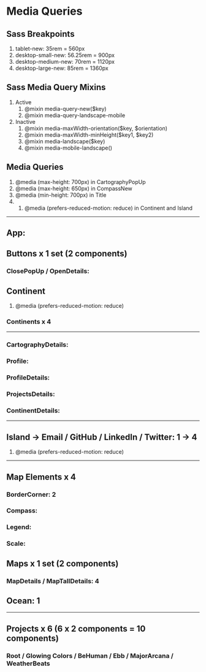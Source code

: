 # Media Queries

## Sass Breakpoints

1. tablet-new: 35rem = 560px
1. desktop-small-new: 56.25rem = 900px
1. desktop-medium-new: 70rem = 1120px
1. desktop-large-new: 85rem = 1360px

## Sass Media Query Mixins

1. Active
   1. @mixin media-query-new($key)
   1. @mixin media-query-landscape-mobile
1. Inactive
   1. @mixin media-maxWidth-orientation($key, $orientation)
   1. @mixin media-maxWidth-minHeight($key1, $key2)
   1. @mixin media-landscape($key)
   1. @mixin media-mobile-landscape()

## Media Queries

1. @media (max-height: 700px) in CartographyPopUp
1. @media (max-height: 650px) in CompassNew
1. @media (min-height: 700px) in Title
1. 1. @media (prefers-reduced-motion: reduce) in Continent and Island

---

## App:

## Buttons x 1 set (2 components)

### ClosePopUp / OpenDetails:

## Continent

1. @media (prefers-reduced-motion: reduce)

### Continents x 4

---

### CartographyDetails:

### Profile:

### ProfileDetails:

### ProjectsDetails:

### ContinentDetails:

---

## Island -> Email / GitHub / LinkedIn / Twitter: 1 -> 4

1. @media (prefers-reduced-motion: reduce)

---

## Map Elements x 4

### BorderCorner: 2

### Compass:

### Legend:

### Scale:

## Maps x 1 set (2 components)

### MapDetails / MapTallDetails: 4

## Ocean: 1

---

## Projects x 6 (6 x 2 components = 10 components)

### Root / Glowing Colors / BeHuman / Ebb / MajorArcana / WeatherBeats
